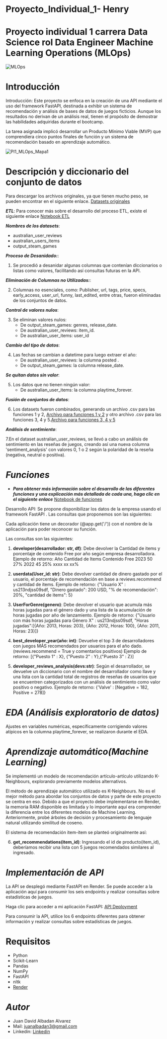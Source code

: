 # Proyecto_Individual_1- Henry
# Proyecto individual 1 carrera Data Science rol Data Engineer  Machine Learning Operations (MLOps)



![MLOps](https://miro.medium.com/v2/resize:fit:1200/1*G4QIhWno7rWFu391uoxLFg.jpeg)

# Introducción

Introducción:
Este proyecto se enfoca en la creación de una API mediante el uso del framework FastAPI, destinada a exhibir un sistema de recomendación y análisis de bases de datos de juegos ficticios. Aunque los resultados no derivan de un análisis real, tienen el propósito de demostrar las habilidades adquiridas durante el bootcamp.

La tarea asignada implicó desarrollar un Producto Mínimo Viable (MVP) que comprendiera cinco puntos finales de función y un sistema de recomendación basado en aprendizaje automático.

![PI1_MLOps_Mapa1](https://raw.githubusercontent.com/pjr95/PI_ML_OPS/main/src/DiagramaConceptualDelFlujoDeProcesos.png)


# Descripción y diccionario del conjunto de datos
Para descargar los archivos originales, ya que tienen mucho peso, se pueden encontrar en el siguiente enlace. [Datasets originales](https://drive.google.com/drive/folders/1HqBG2-sUkz_R3h1dZU5F2uAzpRn7BSpj)



_**ETL**_:
Para conocer más sobre el desarrollo del proceso ETL, existe el siguiente enlace
[Notebook ETL](https://github.com/NPontisLedda/PI01_MLOPs_Henry/blob/main/PI_MLOPs_ETL_EDA.ipynb)

_**Nombres de los datasets**_:
- australian_user_reviews
- australian_users_items
- output_steam_games

_**Proceso de Desanidado:**_:
1. Se procedió a desanidar algunas columnas que contenían diccionarios o listas como valores, facilitando así consultas futuras en la API.

_**Eliminación de Columnas no Utilizadas:**_:

2. Columnas no esenciales, como:
 Publisher, url, tags, price, specs, early_access, user_url, funny, last_edited, entre otras, fueron eliminadas de los conjuntos de datos.

_**Control de valores nulos**_:

3. Se eliminan valores nulos:
   - De output_steam_games: genres, release_date.
   - De australian_user_reviews: item_id.
   - De australian_user_items: user_id

_**Cambio del tipo de datos**_:

4. Las fechas se cambian a datetime para luego extraer el año:
   - De australian_user_reviews: la columna posted .
   - De output_steam_games: la columna release_date.

_**Se quitan datos sin valor**_:

5. Los datos que no tienen ningún valor:
   - De australian_user_items: la columna playtime_forever.

_**Fusión de conjuntos de datos**_:

6. Los datasets fueron combinados, generando un archivo .csv para las funciones 1 y 2, [Archivo para funciones 1 y 2](https://github.com/juanbadan3/Proyecto_Individual_1/blob/main/df_f1_2.csv) y otro archivo .csv para las funciones 3, 4 y 5.[Archivo para funciones 3, 4 y 5](https://github.com/juanbadan3/Proyecto_Individual_1/blob/main/df_f3_4_5.csv)


_**Análisis de sentimiento**_:

7.En el dataset australian_user_reviews, se llevó a cabo un análisis de sentimiento en las reseñas de juegos, creando así una nueva columna 'sentiment_analysis' con valores 0, 1 o 2 según la polaridad de la reseña (negativa, neutral o positiva). 

# _Funciones_
- _**Para obtener más información sobre el desarrollo de las diferentes funciones y una explicación más detallada de cada una, haga clic en el siguiente enlace**_
[Notebook de funciones](https://github.com/NPontisLedda/PI01_MLOPs_Henry/blob/main/FastAPI/fastapi-env/main.py)

Desarrollo API: Se propone disponibilizar los datos de la empresa usando el framework FastAPI . Las consultas que proponemos son las siguientes:

Cada aplicación tiene un decorador (@app.get('/')) con el nombre de la aplicación para poder reconocer su función.

Las consultas son las siguientes:

1. **developer(desarrollador: str, df)**:
Debe devolver la Cantidad de items y porcentaje de contenido Free por año según empresa desarrolladora. Ejemplo de retorno:
Año	Cantidad de Items	Contenido Free
2023	50	27%
2022	45	25%
xxxx	xx	xx%

2. **userdata(User_id: str)**:
Debe devolver cantidad de dinero gastado por el usuario, el porcentaje de recomendación en base a reviews.recommend y cantidad de items.
Ejemplo de retorno: {"Usuario X" : us213ndjss09sdf, "Dinero gastado": 200 USD, "% de recomendación": 20%, "cantidad de items": 5}

3. **UserForGenre(genero)**:
Debe devolver el usuario que acumula más horas jugadas para el género dado y una lista de la acumulación de horas jugadas por año de lanzamiento.
Ejemplo de retorno: {"Usuario con más horas jugadas para Género X" : us213ndjss09sdf, "Horas jugadas":[{Año: 2013, Horas: 203}, {Año: 2012, Horas: 100}, {Año: 2011, Horas: 23}]}
4. **best_developer_year(año: int)**:
Devuelve el top 3 de desarrolladores con juegos MÁS recomendados por usuarios para el año dado. (reviews.recommend = True y comentarios positivos)
Ejemplo de retorno: [{"Puesto 1" : X}, {"Puesto 2" : Y},{"Puesto 3" : Z}]
5. **developer_reviews_analysis(devs:str)**:
Según el desarrollador, se devuelve un diccionario con el nombre del desarrollador como llave y una lista con la cantidad total de registros de reseñas de usuarios que se encuentren categorizados con un análisis de sentimiento como valor positivo o negativo.
Ejemplo de retorno: {'Valve' : [Negative = 182, Positive = 278]}

# _**EDA (Análisis exploratorio de datos)**_
Ajustes en variables numéricas, específicamente corrigiendo valores atípicos en la columna playtime_forever, se realizaron durante el EDA.


# _**Aprendizaje automático(Machine Learning)**_

Se implementó un modelo de recomendación artículo-artículo utilizando K-Neighbours, explorando previamente modelos alternativos.

El método de aprendizaje automático utilizado es K-Neighbours. No es el mejor método para abordar los conjuntos de datos y parte de este proyecto se centra en eso. Debido a que el proyecto debe implementarse en Render, la memoria RAM disponible es limitada y lo importante aquí era comprender la diferencia entre los diferentes modelos de Machine Learning. Anteriormente, probé árboles de decisión y procesamiento de lenguaje natural utilizando similitud de coseno.

El sistema de recomendación item-item se planteó originalmente así:

6. **get_recommendations(item_id)**: 
Ingresando el id de producto(item_id), deberíamos recibir una lista con 5 juegos recomendados similares al ingresado.



# _**Implementación de API**_
La API se desplegó mediante FastAPI en Render. Se puede acceder a la aplicación aquí para consumir los seis endpoints y realizar consultas sobre estadísticas de juegos.


Haga clic para acceder a mi aplicación FastAPI: [API Deployment](https://proyecto1-gkkk.onrender.com/docs#/)

Para consumir la API, utilice los 6 endpoints diferentes para obtener información y realizar consultas sobre estadísticas de juegos.



# Requisitos
- Python
- Scikit-Learn
- Pandas
- NumPy
- FastAPI
- nltk
- [Render](https://render.com/)

# _Autor_
- Juan David Albadan Alvarez
- Mail: juanalbadan3@gmail.com
- Linkedin: [Linkedin](https://www.linkedin.com/in/juan-david-albadan-689855216/)
